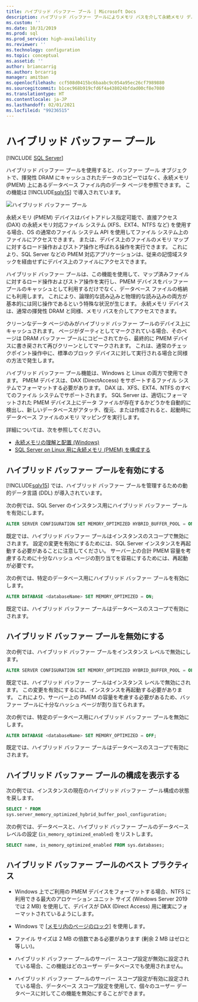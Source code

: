 ```yaml
---
title: ハイブリッド バッファー プール | Microsoft Docs
description: ハイブリッド バッファー プールによりメモリ バスを介して永続メモリ デバイスにアクセスできるようにする方法について確認します。 この SQL Server 2019 機能を有効または無効にして、ベスト プラクティスを確認します。
ms.custom: ''
ms.date: 10/31/2019
ms.prod: sql
ms.prod_service: high-availability
ms.reviewer: ''
ms.technology: configuration
ms.topic: conceptual
ms.assetid: ''
author: briancarrig
ms.author: brcarrig
manager: amitban
ms.openlocfilehash: ccf508d0415bc6baabc9c054a95ec26cf7989880
ms.sourcegitcommit: b1cec968b919cfd6f4a438024bfdad00cf8e7080
ms.translationtype: HT
ms.contentlocale: ja-JP
ms.lasthandoff: 02/01/2021
ms.locfileid: "99236515"
---
```

# <a name="hybrid-buffer-pool"></a>ハイブリッド バッファー プール
 [!INCLUDE [SQL Server](../../includes/applies-to-version/sqlserver.md)]

ハイブリッド バッファー プールを使用すると、バッファー プール オブジェクトで、揮発性 DRAM にキャッシュされたデータのコピーではなく、永続メモリ (PMEM) 上にあるデータベース ファイル内のデータ ページを参照できます。 この機能は [!INCLUDE[sqlv15](../../includes/sssql19-md.md)] で導入されています。

![ハイブリッド バッファー プール](./media/hybrid-buffer-pool.png)

永続メモリ (PMEM) デバイスはバイトアドレス指定可能で、直接アクセス (DAX) の永続メモリ対応ファイル システム (XFS、EXT4、NTFS など) を使用する場合、OS の通常のファイル システム API を使用してファイル システム上のファイルにアクセスできます。 または、デバイス上のファイルのメモリ マップに対するロード操作およびストア操作と呼ばれる操作を実行できます。 これにより、SQL Server などの PMEM 対応アプリケーションは、従来の記憶域スタックを経由せずにデバイス上のファイルにアクセスできます。

ハイブリッド バッファー プールは、この機能を使用して、マップ済みファイルに対するロード操作およびストア操作を実行し、PMEM デバイスをバッファー プールのキャッシュとして利用するだけでなく、データベース ファイルの格納にも利用します。 これにより、論理的な読み込みと物理的な読み込みの両方が基本的には同じ操作であるという特殊な状況が生じます。 永続メモリ デバイスは、通常の揮発性 DRAM と同様、メモリ バスを介してアクセスできます。

クリーンなデータ ページのみがハイブリッド バッファー プールのデバイス上にキャッシュされます。 ページがダーティとしてマークされている場合、そのページは DRAM バッファー プールにコピーされてから、最終的に PMEM デバイスに書き戻されて再びクリーンとしてマークされます。 これは、通常のチェックポイント操作中に、標準のブロック デバイスに対して実行される場合と同様の方法で発生します。

ハイブリッド バッファー プール機能は、Windows と Linux の両方で使用できます。 PMEM デバイスは、DAX (DirectAccess) をサポートするファイル システムでフォーマットする必要があります。 DAX は、XFS、EXT4、NTFS のすべてのファイル システムでサポートされます。 SQL Server は、適切にフォーマットされた PMEM デバイス上にデータ ファイルが存在するかどうかを自動的に検出し、新しいデータベースがアタッチ、復元、または作成されると、起動時にデータベース ファイルのメモリ マッピングを実行します。

詳細については、次を参照してください。

* [永続メモリの理解と配置 (Windows)](/windows-server/storage/storage-spaces/deploy-pmem/)
* [SQL Server on Linux 用に永続メモリ (PMEM) を構成する](../../linux/sql-server-linux-configure-pmem.md)


## <a name="enable-hybrid-buffer-pool"></a>ハイブリッド バッファー プールを有効にする

[!INCLUDE[sqlv15](../../includes/sssql19-md.md)] では、ハイブリッド バッファー プールを管理するための動的データ言語 (DDL) が導入されています。

次の例では、SQL Server のインスタンス用にハイブリッド バッファー プールを有効にします。

```sql
ALTER SERVER CONFIGURATION SET MEMORY_OPTIMIZED HYBRID_BUFFER_POOL = ON;
```

既定では、ハイブリッド バッファー プールはインスタンスのスコープで無効にされます。 設定の変更を有効にするためには、SQL Server インスタンスを再起動する必要があることに注意してください。 サーバー上の合計 PMEM 容量を考慮するために十分なハッシュ ページの割り当てを容易にするためには、再起動が必要です。

次の例では、特定のデータベース用にハイブリッド バッファー プールを有効にします。

```sql
ALTER DATABASE <databaseName> SET MEMORY_OPTIMIZED = ON;
```

既定では、ハイブリッド バッファー プールはデータベースのスコープで有効にされます。

## <a name="disable-hybrid-buffer-pool"></a>ハイブリッド バッファー プールを無効にする

次の例では、ハイブリッド バッファー プールをインスタンス レベルで無効にします。

```sql
ALTER SERVER CONFIGURATION SET MEMORY_OPTIMIZED HYBRID_BUFFER_POOL = OFF;
```

既定では、ハイブリッド バッファー プールはインスタンス レベルで無効にされます。 この変更を有効にするには、インスタンスを再起動する必要があります。 これにより、サーバー上の PMEM の容量を考慮する必要があるため、バッファー プールに十分なハッシュ ページが割り当てられます。

次の例では、特定のデータベース用にハイブリッド バッファー プールを無効にします。

```sql
ALTER DATABASE <databaseName> SET MEMORY_OPTIMIZED = OFF;
```

既定では、ハイブリッド バッファー プールはデータベースのスコープで有効にされます。

## <a name="view-hybrid-buffer-pool-configuration"></a>ハイブリッド バッファー プールの構成を表示する

次の例では、インスタンスの現在のハイブリッド バッファー プール構成の状態を戻します。

```sql
SELECT * FROM
sys.server_memory_optimized_hybrid_buffer_pool_configuration;
```

次の例では、データベースと、ハイブリッド バッファー プールのデータベース レベルの設定 (`is_memory_optimized_enabled`) をリストします。

```sql
SELECT name, is_memory_optimized_enabled FROM sys.databases;
```

## <a name="best-practices-for-hybrid-buffer-pool"></a>ハイブリッド バッファー プールのベスト プラクティス

 - Windows 上でご利用の PMEM デバイスをフォーマットする場合、NTFS に利用できる最大のアロケーション ユニット サイズ (Windows Server 2019 では 2 MB) を使用して、デバイスが DAX (Direct Access) 用に確実にフォーマットされているようにします。

 - Windows で [[メモリ内のページのロック]](./enable-the-lock-pages-in-memory-option-windows.md) を使用します。

 - ファイル サイズは 2 MB の倍数である必要があります (剰余 2 MB はゼロと等しい)。

 - ハイブリッド バッファー プールのサーバー スコープ設定が無効に設定されている場合、この機能はどのユーザー データベースでも使用されません。

 - ハイブリッド バッファー プールのサーバー スコープ設定が有効に設定されている場合、データベース スコープ設定を使用して、個々のユーザー データベースに対してこの機能を無効にすることができます。
